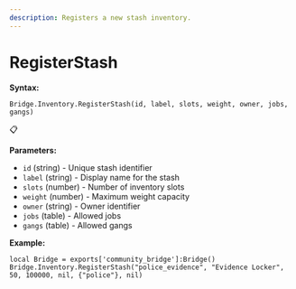 ```yaml
---
description: Registers a new stash inventory.
---
```


# RegisterStash

**Syntax:**

```
Bridge.Inventory.RegisterStash(id, label, slots, weight, owner, jobs, gangs)
```

📋

**Parameters:**

* `id` (string) - Unique stash identifier
* `label` (string) - Display name for the stash
* `slots` (number) - Number of inventory slots
* `weight` (number) - Maximum weight capacity
* `owner` (string) - Owner identifier
* `jobs` (table) - Allowed jobs
* `gangs` (table) - Allowed gangs

**Example:**

```
local Bridge = exports['community_bridge']:Bridge()
Bridge.Inventory.RegisterStash("police_evidence", "Evidence Locker", 50, 100000, nil, {"police"}, nil)
```
